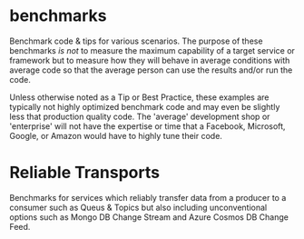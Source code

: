 # benchmarks
Benchmark code &amp; tips for various scenarios. The purpose of these benchmarks _is not_ to measure the maximum capability of a target service or framework but to measure how they will behave in average conditions with average code so that the average person can use the results and/or run the code.

Unless otherwise noted as a Tip or Best Practice, these examples are typically not highly optimized benchmark code and may even be slightly less that production quality code. The 'average' development shop or 'enterprise' will not have the expertise or time that a Facebook, Microsoft, Google, or Amazon would have to highly tune their code.

# Reliable Transports
Benchmarks for services which reliably transfer data from a producer to a consumer such as Queus & Topics but also including unconventional options such as Mongo DB Change Stream and Azure Cosmos DB Change Feed.
